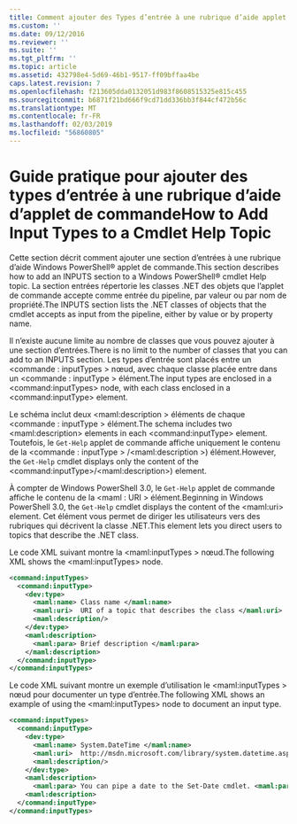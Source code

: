 ```yaml
---
title: Comment ajouter des Types d’entrée à une rubrique d’aide applet de commande | Microsoft Docs
ms.custom: ''
ms.date: 09/12/2016
ms.reviewer: ''
ms.suite: ''
ms.tgt_pltfrm: ''
ms.topic: article
ms.assetid: 432798e4-5d69-46b1-9517-ff09bffaa4be
caps.latest.revision: 7
ms.openlocfilehash: f213605dda0132051d983f8608515325e815c455
ms.sourcegitcommit: b6871f21bd666f9cd71dd336bb3f844cf472b56c
ms.translationtype: MT
ms.contentlocale: fr-FR
ms.lasthandoff: 02/03/2019
ms.locfileid: "56860805"
---
```

# <a name="how-to-add-input-types-to-a-cmdlet-help-topic"></a><span data-ttu-id="ef985-102">Guide pratique pour ajouter des types d’entrée à une rubrique d’aide d’applet de commande</span><span class="sxs-lookup"><span data-stu-id="ef985-102">How to Add Input Types to a Cmdlet Help Topic</span></span>

<span data-ttu-id="ef985-103">Cette section décrit comment ajouter une section d’entrées à une rubrique d’aide Windows PowerShell® applet de commande.</span><span class="sxs-lookup"><span data-stu-id="ef985-103">This section describes how to add an INPUTS section to a Windows PowerShell® cmdlet Help topic.</span></span> <span data-ttu-id="ef985-104">La section entrées répertorie les classes .NET des objets que l’applet de commande accepte comme entrée du pipeline, par valeur ou par nom de propriété.</span><span class="sxs-lookup"><span data-stu-id="ef985-104">The INPUTS section lists the .NET classes of objects that the cmdlet accepts as input from the pipeline, either by value or by property name.</span></span>

<span data-ttu-id="ef985-105">Il n’existe aucune limite au nombre de classes que vous pouvez ajouter à une section d’entrées.</span><span class="sxs-lookup"><span data-stu-id="ef985-105">There is no limit to the number of classes that you can add to an INPUTS section.</span></span> <span data-ttu-id="ef985-106">Les types d’entrée sont placés entre un \<commande : inputTypes > nœud, avec chaque classe placée entre dans un \<commande : inputType > élément.</span><span class="sxs-lookup"><span data-stu-id="ef985-106">The input types are enclosed in a \<command:inputTypes> node, with each class enclosed in a  \<command:inputType> element.</span></span>

<span data-ttu-id="ef985-107">Le schéma inclut deux \<maml:description > éléments de chaque \<commande : inputType > élément.</span><span class="sxs-lookup"><span data-stu-id="ef985-107">The schema includes two \<maml:description> elements in each \<command:inputType> element.</span></span> <span data-ttu-id="ef985-108">Toutefois, le `Get-Help` applet de commande affiche uniquement le contenu de la \<commande : inputType > /\<maml:description >) élément.</span><span class="sxs-lookup"><span data-stu-id="ef985-108">However, the `Get-Help` cmdlet displays only the content of the \<command:inputType>/\<maml:description>) element.</span></span>

<span data-ttu-id="ef985-109">À compter de Windows PowerShell 3.0, le `Get-Help` applet de commande affiche le contenu de la \<maml : URI > élément.</span><span class="sxs-lookup"><span data-stu-id="ef985-109">Beginning in Windows PowerShell 3.0, the `Get-Help` cmdlet displays the content of the \<maml:uri> element.</span></span> <span data-ttu-id="ef985-110">Cet élément vous permet de diriger les utilisateurs vers des rubriques qui décrivent la classe .NET.</span><span class="sxs-lookup"><span data-stu-id="ef985-110">This element lets you direct users to topics that describe the .NET class.</span></span>

<span data-ttu-id="ef985-111">Le code XML suivant montre la \<maml:inputTypes > nœud.</span><span class="sxs-lookup"><span data-stu-id="ef985-111">The following XML shows the \<maml:inputTypes> node.</span></span>

```xml
<command:inputTypes>
  <command:inputType>
    <dev:type>
      <maml:name> Class name </maml:name>
      <maml:uri>  URI of a topic that describes the class </maml:uri>
      <maml:description/>
    </dev:type>
    <maml:description>
      <maml:para> Brief description </maml:para>
    </maml:description>
  </command:inputType>
</command:inputTypes>
```

<span data-ttu-id="ef985-112">Le code XML suivant montre un exemple d’utilisation le \<maml:inputTypes > nœud pour documenter un type d’entrée.</span><span class="sxs-lookup"><span data-stu-id="ef985-112">The following XML shows an example of using the \<maml:inputTypes> node to document an input type.</span></span>

```xml
<command:inputTypes>
  <command:inputType>
    <dev:type>
      <maml:name> System.DateTime </maml:name>
      <maml:uri>  http://msdn.microsoft.com/library/system.datetime.aspx </maml:uri>
      <maml:description/>
    </dev:type>
    <maml:description>
      <maml:para> You can pipe a date to the Set-Date cmdlet. <maml:para>
    <maml:description>
  </command:inputType>
</command:inputTypes>
```